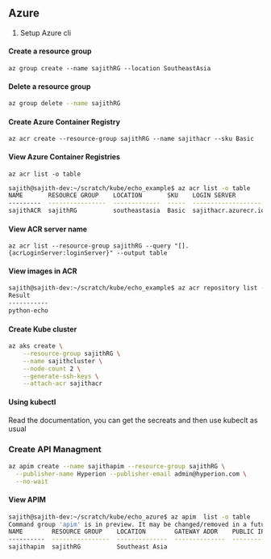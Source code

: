 

## Azure 



1. Setup Azure cli



#### Create a resource group

```
az group create --name sajithRG --location SoutheastAsia
```



#### Delete a resource group

```bash
az group delete --name sajithRG
```



#### Create Azure Container Registry

```
az acr create --resource-group sajithRG --name sajithacr --sku Basic
```



#### View Azure Container Registries

```
az acr list -o table	
```



```bash
sajith@sajith-dev:~/scratch/kube/echo_example$ az acr list -o table
NAME       RESOURCE GROUP    LOCATION       SKU    LOGIN SERVER          CREATION DATE         ADMIN ENABLED
---------  ----------------  -------------  -----  --------------------  --------------------  ---------------
sajithACR  sajithRG          southeastasia  Basic  sajithacr.azurecr.io  2020-12-28T15:23:08Z  False
```



#### View ACR server name

```
az acr list --resource-group sajithRG --query "[].{acrLoginServer:loginServer}" --output table
```



#### View images in ACR

```bash
sajith@sajith-dev:~/scratch/kube/echo_example$ az acr repository list --name sajithacr --output table
Result
-----------
python-echo

```



#### Create Kube cluster

``` bash
az aks create \
    --resource-group sajithRG \
    --name sajithcluster \
    --node-count 2 \
    --generate-ssh-keys \
    --attach-acr sajithacr
```





#### Using kubectl

Read the documentation, you can get the secreats and then use kubeclt as usual



### Create API Managment



``` bash
az apim create --name sajithapim --resource-group sajithRG \
  --publisher-name Hyperion --publisher-email admin@hyperion.com \
  --no-wait
```



#### View APIM

```bash
sajith@sajith-dev:~/scratch/kube/echo_azure$ az apim  list -o table
Command group 'apim' is in preview. It may be changed/removed in a future release.
NAME        RESOURCE GROUP    LOCATION        GATEWAY ADDR    PUBLIC IP    PRIVATE IP    STATUS      TIER       UNITS
----------  ----------------  --------------  --------------  -----------  ------------  ----------  ---------  -------
sajithapim  sajithRG          Southeast Asia                                             Activating  D
```


